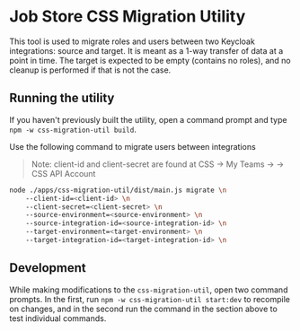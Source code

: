 # Job Store CSS Migration Utility

This tool is used to migrate roles and users between two Keycloak integrations: source and target. It is meant as a 1-way transfer of data at a point in time. The target is expected to be empty (contains no roles), and no cleanup is performed if that is not the case.

## Running the utility

If you haven't previously built the utility, open a command prompt and type `npm -w css-migration-util build`.

Use the following command to migrate users between integrations

> Note: client-id and client-secret are found at CSS -> My Teams -> <team name> -> CSS API Account

```sh
node ./apps/css-migration-util/dist/main.js migrate \n
    --client-id=<client-id> \n
    --client-secret=<client-secret> \n
    --source-environment=<source-environment> \n
    --source-integration-id=<source-integration-id> \n
    --target-environment=<target-environment> \n
    --target-integration-id=<target-integration-id> \n
```

## Development

While making modifications to the `css-migration-util`, open two command prompts. In the first, run `npm -w css-migration-util start:dev` to recompile on changes, and in the second run the command in the section above to test individual commands.
